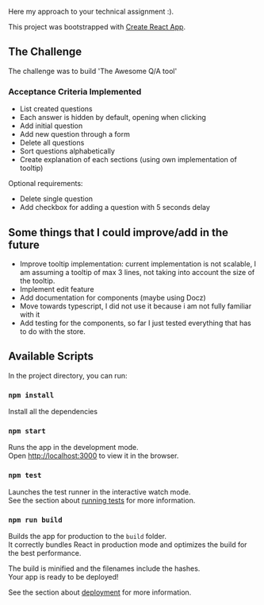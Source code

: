 
Here my approach to your technical assignment :).

This project was bootstrapped with [Create React App](https://github.com/facebook/create-react-app).

## The Challenge 

The challenge was to build 'The Awesome Q/A tool'

### Acceptance Criteria Implemented


- List created questions
- Each answer is hidden by default, opening when clicking
- Add initial question
- Add new question through a form
- Delete all questions
- Sort questions alphabetically 
- Create explanation of each sections (using own implementation of tooltip)

Optional requirements:
- Delete single question 
- Add checkbox for adding a question with 5 seconds delay

## Some things that I could improve/add in the future
- Improve tooltip implementation: current implementation is not scalable, I am assuming a tooltip of max 3 lines, not taking into account the size of the tooltip.
- Implement edit feature
- Add documentation for components (maybe using Docz)
- Move towards typescript, I did not use it because i am not fully familiar with it
- Add testing for the components, so far I just tested everything that has to do with the store.
  
## Available Scripts

In the project directory, you can run:

### `npm install`

Install all the dependencies

### `npm start`

Runs the app in the development mode.<br>
Open [http://localhost:3000](http://localhost:3000) to view it in the browser.


### `npm test`

Launches the test runner in the interactive watch mode.<br>
See the section about [running tests](https://facebook.github.io/create-react-app/docs/running-tests) for more information.

### `npm run build`

Builds the app for production to the `build` folder.<br>
It correctly bundles React in production mode and optimizes the build for the best performance.

The build is minified and the filenames include the hashes.<br>
Your app is ready to be deployed!

See the section about [deployment](https://facebook.github.io/create-react-app/docs/deployment) for more information.
